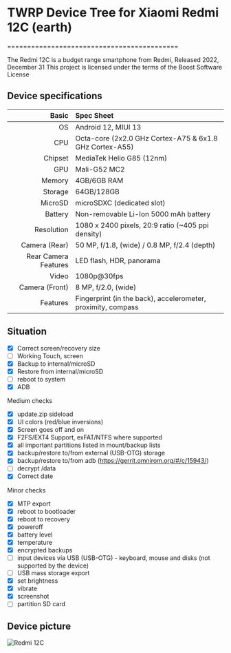 # TWRP Device Tree for Xiaomi Redmi 12C (earth)
===========================================

The Redmi 12C is a budget range smartphone from Redmi, Released 2022, December 31
This project is licensed under the terms of the Boost Software License

## Device specifications

Basic   | Spec Sheet
-------:|:-------------------------
OS        | Android 12, MIUI 13        
CPU     | Octa-core (2x2.0 GHz Cortex-A75 & 6x1.8 GHz Cortex-A55)
Chipset | MediaTek Helio G85 (12nm)
GPU     | Mali-G52 MC2
Memory  | 4GB/6GB RAM
Storage | 64GB/128GB
MicroSD | microSDXC (dedicated slot)
Battery | Non-removable Li-Ion 5000 mAh battery
Resolution | 1080 x 2400 pixels, 20:9 ratio (~405 ppi density)
Camera (Rear)  | 50 MP, f/1.8, (wide) / 0.8 MP, f/2.4 (depth)
Rear Camera Features | LED flash, HDR, panorama
Video        | 1080p@30fps        
Camera (Front)  | 8 MP, f/2.0, (wide)
Features| Fingerprint (in the back), accelerometer, proximity, compass

## Situation
- [X] Correct screen/recovery size
- [ ] Working Touch, screen
- [X] Backup to internal/microSD
- [X] Restore from internal/microSD
- [ ] reboot to system
- [X] ADB

Medium checks
- [X] update.zip sideload
- [X] UI colors (red/blue inversions)
- [X] Screen goes off and on
- [X] F2FS/EXT4 Support, exFAT/NTFS where supported
- [X] all important partitions listed in mount/backup lists
- [X] backup/restore to/from external (USB-OTG) storage
- [X] backup/restore to/from adb (https://gerrit.omnirom.org/#/c/15943/)
- [ ] decrypt /data
- [X] Correct date

Minor checks
- [X] MTP export
- [X] reboot to bootloader
- [X] reboot to recovery
- [X] poweroff
- [X] battery level
- [X] temperature
- [X] encrypted backups
- [ ] input devices via USB (USB-OTG) - keyboard, mouse and disks (not supported by the device)
- [ ] USB mass storage export
- [X] set brightness
- [X] vibrate
- [X] screenshot
- [ ] partition SD card

## Device picture

![Redmi 12C](https://fdn2.gsmarena.com/vv/pics/xiaomi/xiaomi-redmi-12c-1.jpg "Redmi 12C")

